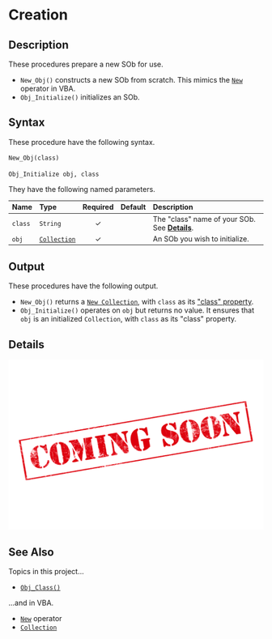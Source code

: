 # Creation #

## Description ##

These procedures prepare a new SOb for use.

  - `New_Obj()` constructs a new SOb from scratch.  This mimics the [`New`][vba_new] operator in VBA.
  - `Obj_Initialize()` initializes an SOb.


## Syntax ##

These procedure have the following syntax.

```vba
New_Obj(class)

Obj_Initialize obj, class
```

They have the following named parameters.

| Name    | Type                    | Required | Default | Description                                                    |
| :------ | :---------------------- | :------: | :------ | :------------------------------------------------------------- |
| `class` | `String`                | ✓        |         | The "class" name of your SOb.  See [**Details**][sob_cre_dtl]. |
| `obj`   | [`Collection`][vba_clx] | ✓        |         | An SOb you wish to initialize.                                 |


## Output ##

These procedures have the following output.

  - `New_Obj()` returns a [`New Collection`][vba_new_clx], with `class` as its ["class" property][sob_typo].
  - `Obj_Initialize()` operates on `obj` but returns no value.  It ensures that `obj` is an initialized `Collection`, with `class` as its "class" property.


## Details ##

![](../med/banner_unfinished.png)


## See Also ##

Topics in this project...

  - [`Obj_Class()`][sob_typo]

...and in VBA.

  - [`New`][vba_new] operator
  - [`Collection`][vba_clx]



  [vba_new]:     https://learn.microsoft.com/dotnet/visual-basic/language-reference/operators/new-operator
  [sob_cre_dtl]: #details
  [vba_clx]:     https://learn.microsoft.com/office/vba/language/reference/user-interface-help/collection-object
  [vba_new_clx]: https://learn.microsoft.com/office/vba/language/reference/user-interface-help/collection-object#remarks
  [sob_typo]:    Typology.md

